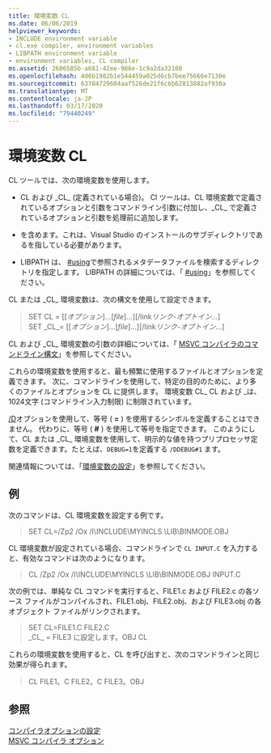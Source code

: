 ```yaml
---
title: 環境変数 CL
ms.date: 06/06/2019
helpviewer_keywords:
- INCLUDE environment variable
- cl.exe compiler, environment variables
- LIBPATH environment variable
- environment variables, CL compiler
ms.assetid: 2606585b-a681-42ee-986e-1c9a2da32108
ms.openlocfilehash: 4d6b1982b1e544459a025d6cb7bee75666e7130e
ms.sourcegitcommit: 63784729604aaf526de21f6c6b62813882af930a
ms.translationtype: MT
ms.contentlocale: ja-JP
ms.lasthandoff: 03/17/2020
ms.locfileid: "79440249"
---
```

# <a name="cl-environment-variables"></a>環境変数 CL

CL ツールでは、次の環境変数を使用します。

- CL および \_CL_ (定義されている場合)。 Cl ツールは、CL 環境変数で定義されているオプションと引数をコマンドライン引数に付加し、\_CL_ で定義されているオプションと引数を処理前に追加します。

- を含めます。これは、Visual Studio のインストールのサブディレクトリであるを指している必要があります。

- LIBPATH は、 [#using](../../preprocessor/hash-using-directive-cpp.md)で参照されるメタデータファイルを検索するディレクトリを指定します。 LIBPATH の詳細については、「 [#using](../../preprocessor/hash-using-directive-cpp.md)」を参照してください。

CL または \_CL_ 環境変数は、次の構文を使用して設定できます。

> SET CL = [[*オプション*]...[*file*]...][/link*リンク-オプトイン*...]\
> SET \_CL\_= [[*オプション*]...[*file*]...][/link*リンク-オプトイン*...]

CL および \_CL_ 環境変数の引数の詳細については、「 [MSVC コンパイラのコマンドライン構文](compiler-command-line-syntax.md)」を参照してください。

これらの環境変数を使用すると、最も頻繁に使用するファイルとオプションを定義できます。 次に、コマンドラインを使用して、特定の目的のために、より多くのファイルとオプションを CL に提供します。 環境変数 CL_ CL および \_は、1024文字 (コマンドライン入力制限) に制限されています。

[/D](d-preprocessor-definitions.md)オプションを使用して、等号 ( **=** ) を使用するシンボルを定義することはできません。 代わりに、等号 ( **#** ) を使用して等号を指定できます。 このようにして、CL または \_CL_ 環境変数を使用して、明示的な値を持つプリプロセッサ定数を定義できます。たとえば、`DEBUG=1`を定義する `/DDEBUG#1` ます。

関連情報については、「[環境変数の設定](../setting-the-path-and-environment-variables-for-command-line-builds.md)」を参照してください。

## <a name="examples"></a>例

次のコマンドは、CL 環境変数を設定する例です。

> SET CL=/Zp2 /Ox /I\INCLUDE\MYINCLS \LIB\BINMODE.OBJ

CL 環境変数が設定されている場合、コマンドラインで `CL INPUT.C` を入力すると、有効なコマンドは次のようになります。

> CL /Zp2 /Ox /I\INCLUDE\MYINCLS \LIB\BINMODE.OBJ INPUT.C

次の例では、単純な CL コマンドを実行すると、FILE1.c および FILE2.c の各ソース ファイルがコンパイルされ、FILE1.obj、FILE2.obj、および FILE3.obj の各オブジェクト ファイルがリンクされます。

> SET CL=FILE1.C FILE2.C \
> \_CL_ = FILE3 に設定します。OBJ
> CL

これらの環境変数を使用すると、CL を呼び出すと、次のコマンドラインと同じ効果が得られます。

> CL FILE1。C FILE2。C FILE3。OBJ

## <a name="see-also"></a>参照

[コンパイラオプションの設定](compiler-command-line-syntax.md) \
[MSVC コンパイラ オプション](compiler-options.md)
